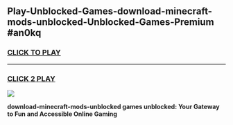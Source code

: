 
## Play-Unblocked-Games-download-minecraft-mods-unblocked-Unblocked-Games-Premium #an0kq
<h3>
<a href="https://premium.freeplayer.one?title=download-minecraft-mods-unblocked&ref=12M">CLICK TO PLAY</a></h3>
<hr>

<h3>
<a href="https://premium.freeplayer.one?title=download-minecraft-mods-unblocked&ref=12M">CLICK 2 PLAY</a>
  
</h3>

<a href="https://premium.freeplayer.one?title=download-minecraft-mods-unblocked&ref=12M"><img src="https://clearcache.store/games.png"></a>


**download-minecraft-mods-unblocked games unblocked: Your Gateway to Fun and Accessible Online Gaming**
